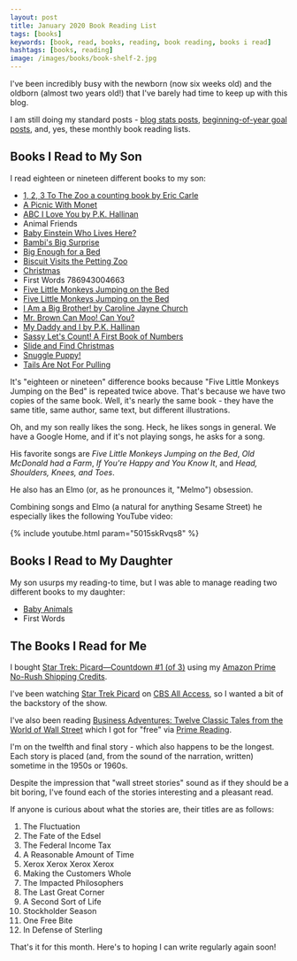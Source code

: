 ```yaml
---
layout: post
title: January 2020 Book Reading List
tags: [books]
keywords: [book, read, books, reading, book reading, books i read]
hashtags: [books, reading]
image: /images/books/book-shelf-2.jpg
---
```


I've been incredibly busy with the newborn (now six weeks old) and the oldborn (almost two years old!) that I've barely had time to keep up with this blog.

I am still doing my standard posts - [blog stats posts](https://www.joehxblog.com/tags/#blog-statistics), [beginning-of-year goal posts](https://www.joehxblog.com/tags/#goals), and, yes, these monthly book reading lists.

## Books I Read to My Son

I read eighteen or nineteen different books to my son:

* [1, 2, 3 To The Zoo a counting book by Eric Carle](https://www.abebooks.com/products/isbn/9780399230134/30441840508)
* [A Picnic With Monet](https://www.abebooks.com/products/isbn/9780811840460/22608759411)
* [ABC I Love You by P.K. Hallinan](https://www.abebooks.com/servlet/BookDetailsPL?bi=22469137037)
* Animal Friends
* [Baby Einstein Who Lives Here?](https://www.abebooks.com/products/isbn/9780439912570/30433392760)
* [Bambi's Big Surprise](https://www.abebooks.com/products/isbn/9789999029940/30055913130)
* [Big Enough for a Bed](https://www.abebooks.com/products/isbn/9780375822704/22714425052)
* [Biscuit Visits the Petting Zoo](https://www.abebooks.com/products/isbn/9780061625206/30500706405)
* [Christmas](https://www.abebooks.co.uk/products/isbn/9780789488350)
* First Words 786943004663
* [Five Little Monkeys Jumping on the Bed](https://www.abebooks.com/products/isbn/9780812494839/22843062741)
* [Five Little Monkeys Jumping on the Bed](https://www.abebooks.com/9780547510750/Five-Little-Monkeys-Jumping-Bed-0547510756/)
* [I Am a Big Brother! by Caroline Jayne Church](https://www.abebooks.com/products/isbn/9780545688864/30455052575)
* [Mr. Brown Can Moo! Can You?](https://www.abebooks.com/products/isbn/9780385387125/22916375327)
* [My Daddy and I by P.K. Hallinan](https://www.abebooks.com/servlet/BookDetailsPL?bi=18601206182)
* [Sassy Let's Count! A First Book of Numbers](https://www.abebooks.com/products/isbn/9780448480121/30520785203)
* [Slide and Find Christmas](https://www.abebooks.com/products/isbn/9780312509699/22732944700)
* [Snuggle Puppy!](https://www.abebooks.com/products/isbn/9780761130673/22847971227)
* [Tails Are Not For Pulling](https://www.abebooks.com/products/isbn/9781575421803)

It's "eighteen or nineteen" difference books because "Five Little Monkeys Jumping on the Bed" is repeated twice above. That's because we have two copies of the same book. Well, it's nearly the same book - they have the same title, same author, same text, but different illustrations.

Oh, and my son really likes the song. Heck, he likes songs in general. We have a Google Home, and if it's not playing songs, he asks for a song.

His favorite songs are *Five Little Monkeys Jumping on the Bed*, *Old McDonald had a Farm*, *If You're Happy and You Know It*, and *Head, Shoulders, Knees, and Toes*.

He also has an Elmo (or, as he pronounces it, "Melmo") obsession.

Combining songs and Elmo (a natural for anything Sesame Street) he especially likes the following YouTube video:

{% include youtube.html param="5015skRvqs8" %}

## Books I Read to My Daughter

My son usurps my reading-to time, but I was able to manage reading two different books to my daughter:

* [Baby Animals](https://www.abebooks.com/products/isbn/9780312498580/30290639210)
* First Words

## The Books I Read for Me

I bought [Star Trek: Picard—Countdown #1 (of 3)](https://www.amazon.com/gp/product/B07WV6WYKB/?tag=hendrixjoseph-20) using my [Amazon Prime No-Rush Shipping Credits](https://www.amazon.com/b?ie=UTF8&node=9433645011&tag=hendrixjoseph-20).

I've been watching [Star Trek Picard](https://www.amazon.com/Star-Trek-Picard-Teaser/dp/B07S7ZF57X/?tag=hendrixjoseph-20) on [CBS All Access](https://www.cbs.com/all-access/), so I wanted a bit of the backstory of the show.

I've also been reading [Business Adventures: Twelve Classic Tales from the World of Wall Street](https://www.amazon.com/gp/product/B00L1TPCKW/?tag=hendrixjoseph-20) which I got for "free" via [Prime Reading](https://www.amazon.com/kindle-dbs/fd/nonprime-pr/?tag=hendrixjoseph-20).

I'm on the twelfth and final story - which also happens to be the longest. Each story is placed (and, from the sound of the narration, written) sometime in the 1950s or 1960s.

Despite the impression that "wall street stories" sound as if they should be a bit boring, I've found each of the stories interesting and a pleasant read.

If anyone is curious about what the stories are, their titles are as follows:

1. The Fluctuation
2. The Fate of the Edsel
3. The Federal Income Tax
4. A Reasonable Amount of Time
5. Xerox Xerox Xerox Xerox
6. Making the Customers Whole
7. The Impacted Philosophers
8. The Last Great Corner
9. A Second Sort of Life
10. Stockholder Season
11. One Free Bite
12. In Defense of Sterling

That's it for this month. Here's to hoping I can write regularly again soon!